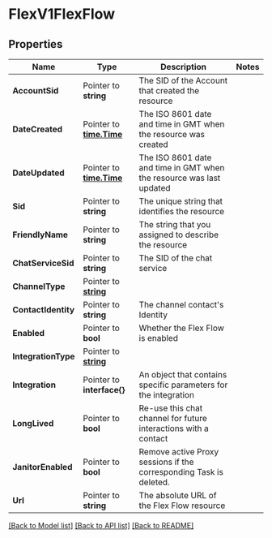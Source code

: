 # FlexV1FlexFlow

## Properties

Name | Type | Description | Notes
------------ | ------------- | ------------- | -------------
**AccountSid** | Pointer to **string** | The SID of the Account that created the resource |
**DateCreated** | Pointer to [**time.Time**](time.Time.md) | The ISO 8601 date and time in GMT when the resource was created |
**DateUpdated** | Pointer to [**time.Time**](time.Time.md) | The ISO 8601 date and time in GMT when the resource was last updated |
**Sid** | Pointer to **string** | The unique string that identifies the resource |
**FriendlyName** | Pointer to **string** | The string that you assigned to describe the resource |
**ChatServiceSid** | Pointer to **string** | The SID of the chat service |
**ChannelType** | Pointer to [**string**](FlexFlowEnumChannelType.md) |  |
**ContactIdentity** | Pointer to **string** | The channel contact's Identity |
**Enabled** | Pointer to **bool** | Whether the Flex Flow is enabled |
**IntegrationType** | Pointer to [**string**](FlexFlowEnumIntegrationType.md) |  |
**Integration** | Pointer to **interface{}** | An object that contains specific parameters for the integration |
**LongLived** | Pointer to **bool** | Re-use this chat channel for future interactions with a contact |
**JanitorEnabled** | Pointer to **bool** | Remove active Proxy sessions if the corresponding Task is deleted. |
**Url** | Pointer to **string** | The absolute URL of the Flex Flow resource |

[[Back to Model list]](../README.md#documentation-for-models) [[Back to API list]](../README.md#documentation-for-api-endpoints) [[Back to README]](../README.md)


